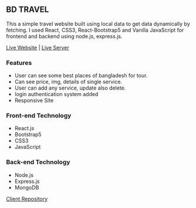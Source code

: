 ## BD TRAVEL

This a simple travel website built using local data to get data dynamically by fetching. I used React, CSS3, React-Bootstrap5 and Vanilla JavaScript for frontend and backend using node.js, express.js.

[Live Website](https://bd-travel-76167.web.app/) | [Live Server](https://doctors-portal-backend.herokuapp.com/)

### Features
* User can see some best places of bangladesh for tour.
* Can see price, img, details of single service.
* User can add  any service, update also delete.
* login authentication system added
* Responsive Site

### Front-end Technology  
* React.js
* Bootstrap5
* CSS3
* JavaScript

### Back-end Technology 
* Node.js
* Express.js
* MongoDB

[Client Repository](https://github.com/misbahmuib/bd-travel-client)

